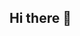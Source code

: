 ## Hi there 👋

<!--
**Benwego/BenWego** is a ✨ _special_ ✨ repository because its `README.md` (this file) appears on your GitHub profile.

# Welcome to My GitHub!

Hi there! 👋 I'm a Data-Driven Professional passionate about using data to solve real-world business challenges. With a background in marketing, business analytics, and content creation, I leverage my skills in SQL, Tableau, PowerBI, and advanced spreadsheets to uncover actionable insights and optimize strategies.

## 🚀 Skills

- **Data Analysis**: SQL, Tableau, PowerBI, Advanced Spreadsheets
- **Business Analytics**: E-commerce Conversion Funnels, Cohort Analysis, KPI Dashboards
- **Marketing & Content Creation**: Social Media Strategy, Email Campaigns (Mailchimp), Website Design (WordPress, Canva)
- **Project Management**: Data-Driven Decision Making, Cross-functional Collaboration

## 💼 Experience

### **Concert Ticketing Manager**  
**NRZ Entertainment** (May 2024 - September 2024)  
- Increased concert ticket sales by 15% through targeted outreach and relationship-building.  
- Coordinated event promotions and optimized ticket distribution in collaboration with venue managers.  

### **Journalist/Content Creator & Curator**  
**Sheesh Media** (May 2023 – December 2024)  
- Authored 10+ feature articles per month, boosting website traffic by 10%.  
- Developed social media content, contributing 20+ fresh ideas each month on pop culture and music trends.  

### **Marketing Intern**  
**Empire Events Group** (May 2022 - August 2022)  
- Designed and executed email marketing campaigns, increasing donor attendance by 25%.  
- Streamlined event logistics using Salesforce and Excel for better data management.

## 📊 Projects

### **E-Commerce Analysis** (January 2025)  
*Completed during TripleTen BI Bootcamp*  
- Built a conversion funnel for a fictional e-commerce company to optimize user experience, conversion rates, and customer retention.

### **newmusicmuse.com**  
- Curated music and pop culture content for over 17k followers on TikTok and Instagram, boosting engagement with music recommendations and artist interviews.  
- Created Spotify playlists with 14,000+ combined listeners across different genres.

## 🎓 Education

- **Rutgers University** – Bachelor of Arts, Communications (2018 - 2022)  
  Developed PR and marketing campaigns through academic projects and coursework.
  
- **TripleTen** – Business Intelligence Analyst Program (Oct 2024 - Feb 2025)  
  Focused on advanced data skills: SQL, Cohort Analysis, Data Visualization, and Excel.

## 📬 Let's Connect!

Feel free to explore my repositories and reach out to me if you have any questions or collaboration ideas.  
You can contact me through my social media or via email at [your-email@example.com].

---

Thanks for stopping by! 😊

